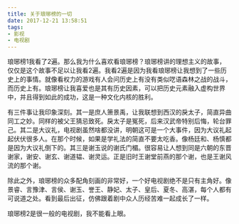 ```yaml
---
title: 关于琅琊榜的一切
date: 2017-12-21 13:58:51
tags:
- 影视
- 电视剧
---
```


琅琊榜1我看了2遍。那么我为什么喜欢看琅琊榜？琅琊榜讲的理想主义的故事，仅仅是这个故事不足以让我看2遍。我看2遍是因为我看琅琊榜让我想到了一些历史上的事情。就像看权力的游戏有人会问历史上有没有类似呓语森林之战的战斗，而历史上有。琅琊榜让我喜爱也是其有历史因素，可以把历史元素融入虚构世界中，并且得到如此的成功，这是一种文化内核的胜利。

有三件事让我印象深刻。其一是庶人箫景禹，让我联想到西汉的戾太子，简直异曲同工之妙。同样的被父王猜忌致死。戾太子是冤死，后来汉武帝特别后悔，轮台罪己。其二是大议礼，电视剧虽然啥都没讲，明朝这可是一个大事件，因为大议礼起起伏伏很多人。在那个时候，如果是学礼法的简直不要太吃香。像杨廷和、杨慎都是因为大议礼倒下的。其三是谢玉说的谢氏门楣。很容易让人想到同是六朝的东晋谢家，谢安、谢玄、谢道韫、谢灵运。正是旧时王谢堂前燕的那个谢，也是王谢风流的那个谢。

除此之外，琅琊榜的众多配角刻画的非常好，一个好电视剧绝不是只有主角好。像景睿、言豫津、言侯、谢玉、誉王、静妃、太子、皇后、夏冬、高湛，每个人都有可说道之处。看到最后出征，仿佛跟着剧中众人历经苦难一起成长了一样。

琅琊榜2是很一般的电视剧，我不能看上眼。
